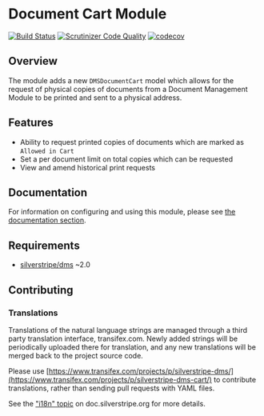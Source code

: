 # Document Cart Module

[![Build Status](https://travis-ci.org/creative-commoners/silverstripe-dms-cart.svg?branch=master)](https://travis-ci.org/creative-commoners/silverstripe-dms-cart) [![Scrutinizer Code Quality](https://scrutinizer-ci.com/g/creative-commoners/silverstripe-dms-cart/badges/quality-score.png?b=master)](https://scrutinizer-ci.com/g/creative-commoners/silverstripe-dms-cart/?branch=master) [![codecov](https://codecov.io/gh/creative-commoners/silverstripe-dms-cart/branch/master/graph/badge.svg)](https://codecov.io/gh/creative-commoners/silverstripe-dms-cart)

## Overview

The module adds a new `DMSDocumentCart` model which allows for the request of physical copies of documents from a
Document Management Module to be printed and sent to a physical address.


## Features

 * Ability to request printed copies of documents which are marked as `Allowed in Cart`
 * Set a per document limit on total copies which can be requested
 * View and amend historical print requests 

## Documentation

For information on configuring and using this module, please see [the documentation section](docs/en/index.md).

## Requirements

 * [silverstripe/dms](https://github.com/silverstripe/silverstripe-dms) ~2.0 

## Contributing

### Translations

Translations of the natural language strings are managed through a
third party translation interface, transifex.com.
Newly added strings will be periodically uploaded there for translation,
and any new translations will be merged back to the project source code.

Please use [https://www.transifex.com/projects/p/silverstripe-dms/](https://www.transifex.com/projects/p/silverstripe-dms-cart/) to contribute translations,
rather than sending pull requests with YAML files.

See the ["i18n" topic](http://doc.silverstripe.org/framework/en/trunk/topics/i18n) on doc.silverstripe.org for more details.
